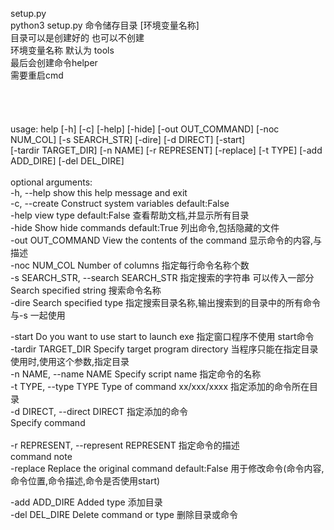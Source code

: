 setup.py<br>
    python3 setup.py 命令储存目录 [环境变量名称]<br>
        目录可以是创建好的 也可以不创建 <br>
        环境变量名称 默认为 tools<br>
        最后会创建命令helper<br>
        需要重启cmd<br>
<br>
<br>
<br>
<br>
usage: help [-h] [-c] [-help] [-hide] [-out OUT_COMMAND] [-noc NUM_COL] [-s SEARCH_STR] [-dire] [-d DIRECT] [-start]<br>
            [-tardir TARGET_DIR] [-n NAME] [-r REPRESENT] [-replace] [-t TYPE] [-add ADD_DIRE] [-del DEL_DIRE]<br>
<br>
optional arguments:<br>
  -h, --help            show this help message and exit<br>
  -c, --create          Construct system variables default:False<br>
  -help                 view type default:False     查看帮助文档,并显示所有目录<br> 
  -hide                 Show hide commands default:True    列出命令,包括隐藏的文件<br>
  -out OUT_COMMAND      View the contents of the command    显示命令的内容,与描述<br>
   -noc NUM_COL         Number of columns  指定每行命令名称个数<br>
  -s SEARCH_STR, --search SEARCH_STR    指定搜索的字符串 可以传入一部分<br>
                        Search specified string    搜索命令名称<br>
  -dire                 Search specified type   指定搜索目录名称,输出搜索到的目录中的所有命令  与-s 一起使用<br>
  
  -start                Do you want to use start to launch exe    指定窗口程序不使用 start命令<br>
  -tardir TARGET_DIR    Specify target program directory    当程序只能在指定目录使用时,使用这个参数,指定目录<br>
  -n NAME, --name NAME  Specify script name    指定命令的名称<br>
  -t TYPE, --type TYPE  Type of command xx/xxx/xxxx    指定添加的命令所在目录<br>
  -d DIRECT, --direct DIRECT    指定添加的命令<br>
                        Specify command<br>                      
  -r REPRESENT, --represent REPRESENT    指定命令的描述<br>
                        command note<br>
  -replace              Replace the original command default:False    用于修改命令(命令内容,命令位置,命令描述,命令是否使用start)<br>
  
  -add ADD_DIRE         Added type    添加目录<br>
  -del DEL_DIRE         Delete command or type    删除目录或命令<br>
